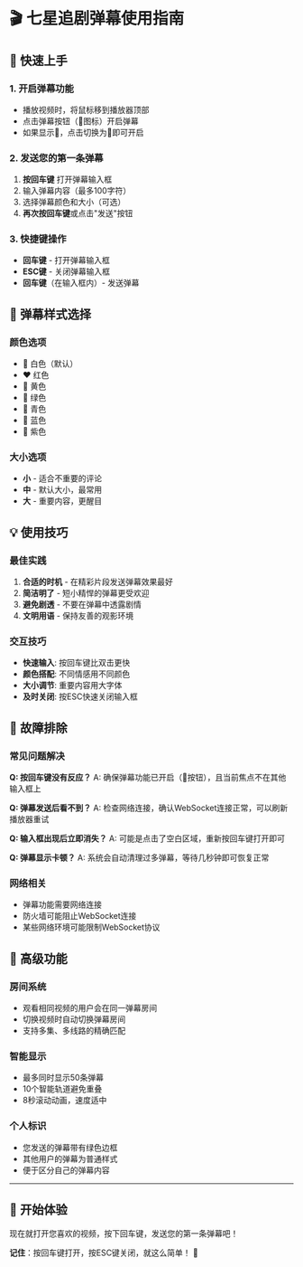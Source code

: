 # 🎬 七星追剧弹幕使用指南

## 🎯 快速上手

### 1. 开启弹幕功能

- 播放视频时，将鼠标移到播放器顶部
- 点击弹幕按钮（💬图标）开启弹幕
- 如果显示🚫，点击切换为💬即可开启

### 2. 发送您的第一条弹幕

1. **按回车键** 打开弹幕输入框
2. 输入弹幕内容（最多100字符）
3. 选择弹幕颜色和大小（可选）
4. **再次按回车键**或点击"发送"按钮

### 3. 快捷键操作

- **回车键** - 打开弹幕输入框
- **ESC键** - 关闭弹幕输入框  
- **回车键**（在输入框内）- 发送弹幕

## 🎨 弹幕样式选择

### 颜色选项

- 🤍 白色（默认）
- ❤️ 红色
- 💛 黄色  
- 💚 绿色
- 💙 青色
- 💙 蓝色
- 💜 紫色

### 大小选项

- **小** - 适合不重要的评论
- **中** - 默认大小，最常用
- **大** - 重要内容，更醒目

## 💡 使用技巧

### 最佳实践

1. **合适的时机** - 在精彩片段发送弹幕效果最好
2. **简洁明了** - 短小精悍的弹幕更受欢迎
3. **避免剧透** - 不要在弹幕中透露剧情
4. **文明用语** - 保持友善的观影环境

### 交互技巧

- **快速输入**: 按回车键比双击更快
- **颜色搭配**: 不同情感用不同颜色
- **大小调节**: 重要内容用大字体
- **及时关闭**: 按ESC快速关闭输入框

## 🔧 故障排除

### 常见问题解决

**Q: 按回车键没有反应？**
A: 确保弹幕功能已开启（💬按钮），且当前焦点不在其他输入框上

**Q: 弹幕发送后看不到？**
A: 检查网络连接，确认WebSocket连接正常，可以刷新播放器重试

**Q: 输入框出现后立即消失？**
A: 可能是点击了空白区域，重新按回车键打开即可

**Q: 弹幕显示卡顿？**
A: 系统会自动清理过多弹幕，等待几秒钟即可恢复正常

### 网络相关

- 弹幕功能需要网络连接
- 防火墙可能阻止WebSocket连接
- 某些网络环境可能限制WebSocket协议

## 🎊 高级功能

### 房间系统

- 观看相同视频的用户会在同一弹幕房间
- 切换视频时自动切换弹幕房间
- 支持多集、多线路的精确匹配

### 智能显示

- 最多同时显示50条弹幕
- 10个智能轨道避免重叠
- 8秒滚动动画，速度适中

### 个人标识

- 您发送的弹幕带有绿色边框
- 其他用户的弹幕为普通样式
- 便于区分自己的弹幕内容

---

## 🚀 开始体验

现在就打开您喜欢的视频，按下回车键，发送您的第一条弹幕吧！

**记住**：按回车键打开，按ESC键关闭，就这么简单！ 🎉
